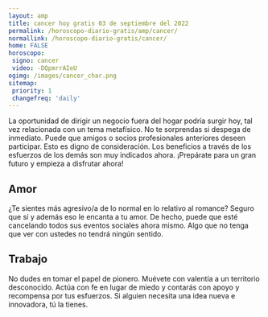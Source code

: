```yaml
---
layout: amp
title: cancer hoy gratis 03 de septiembre del 2022 
permalink: /horoscopo-diario-gratis/amp/cancer/
normallink: /horoscopo-diario-gratis/cancer/
home: FALSE
horoscopo:
 signo: cancer
 video: -DQpmrrAIeU
ogimg: /images/cancer_char.png
sitemap:
 priority: 1
 changefreq: 'daily'
---
```



La oportunidad de dirigir un negocio fuera del hogar podría surgir hoy, tal vez relacionada con un tema metafísico. No te sorprendas si despega de inmediato. Puede que amigos o socios profesionales anteriores deseen participar. Esto es digno de consideración. Los beneficios a través de los esfuerzos de los demás son muy indicados ahora. ¡Prepárate para un gran futuro y empieza a disfrutar ahora!

## Amor

¿Te sientes más agresivo/a de lo normal en lo relativo al romance? Seguro que sí y además eso le encanta a tu amor. De hecho, puede que esté cancelando todos sus eventos sociales ahora mismo. Algo que no tenga que ver con ustedes no tendrá ningún sentido.

## Trabajo

No dudes en tomar el papel de pionero. Muévete con valentía a un territorio desconocido. Actúa con fe en lugar de miedo y contarás con apoyo y recompensa por tus esfuerzos. Si alguien necesita una idea nueva e innovadora, tú la tienes.